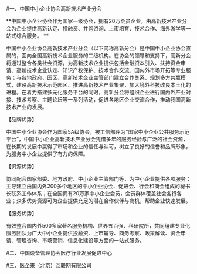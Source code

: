 #一、中国中小企业协会高新技术产业分会

**中国中小企业协会作为国家一级协会，拥有20万会员企业，由高新技术产业分会为企业提供高新认定、投融资、并购咨询、上市培育、技术合作、海外游学等一站式综合服务。 **


 中国中小企业协会高新技术产业分会（以下简称高新分会）是中国中小企业协会直属的，面向全国高新技术企业服务的二级机构。在协会的领导和支持下，高新分会将通过整合各类社会资源，为高新技术企业提供包括金融资本引入、扶持资金申请、高新技术企业认定、知识产权保护、技术合作交流、国内外市场开拓等专业服务；与各地政府、园区、高新技术企业主管部门建立合作关系、规划多方共赢模式，建设高新技术示范园区、推进高新技术产业集聚，加大境外科技改良本土化的进程。在着力搭建多元化服务平台的同时，高新分会将组织企业进行国内外产业对接、技术考察、主题论坛等一系列活动，促进各地区企业交流合作，推动我国高新技术产业的发展。



【品牌优势】

 中国中小企业协会作为国家5A级协会，被工信部评为“国家中小企业公共服务示范平台”，中国中小企业高新技术产业分会凭借多年的服务经验与广泛的社会资源，在长期的发展中赢得了市场和企业的信任与认可，树立了良好的信誉和品牌形象，为服务中小企业提供了有力的保障。

【资源优势】

 协同配合国家部委、地方政府、中小企业主管部门等，为中小企业提供各项服务；主导建立由国内外200多个地区的中小企业协会、促进会、行会和商会组成的秘书长联系工作体系；在全国拥有20万家中小企业会员，会员群体覆盖社会各行各业；众多优势资源可为企业提供充足的潜在合作伙伴与商机，帮助企业快速发展。

【服务优势】

 有效整合国内外500多家著名服务机构、世界五百强、科研院所，共同组建专业化服务团队为广大中小企业提供投融资、上市辅导、商务考察、政策解读、资金申请、管理咨询、市场营销、信息化建设等方面的一站式服务。




#二、中国设备管理协会医疗行业发展促进中心


#三、医企来（北京）互联网有限公司